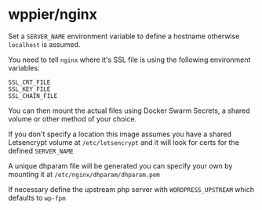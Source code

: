# wppier/nginx

Set a `SERVER_NAME` environment variable to define a hostname otherwise `localhost` is assumed.

You need to tell `nginx` where it's SSL file is using the following environment variables:
```
SSL_CRT_FILE
SSL_KEY_FILE
SSL_CHAIN_FILE
```
You can then mount the actual files using Docker Swarm Secrets, a shared volume
or other method of your choice.

If you don't specify a location this image assumes you have a shared Letsencrypt volume at
`/etc/letsencrypt` and it will look for certs for the defined `SERVER_NAME`

A unique dhparam file will be generated you can specify your own by mounting it at
`/etc/nginx/dhparam/dhparam.pem`

If necessary define the upstream php server with `WORDPRESS_UPSTREAM` which defaults to
`wp-fpm`
